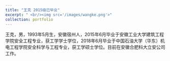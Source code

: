 ```yaml
---
title: "王克 2015级已毕业"
excerpt: " <br/><img src='/images/wangke.png'>"
collection: portfolio
---
```

王克，男，1993年5月生，安徽宿州人，2015年6月毕业于安徽工业大学建筑工程学院安全工程专业，获工学学士学位，2018年6月毕业于中国石油大学（华东）机电工程学院安全科学与工程专业，获工学硕士学位。目前在安徽合肥科大立安公司工作。